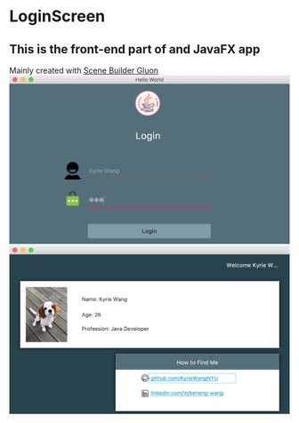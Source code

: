 # LoginScreen
## This is the front-end part of and JavaFX app
Mainly created with [Scene Builder Gluon](http://gluonhq.com/products/scene-builder/)
![Login Page](https://github.com/KyrieWangNYU/LoginScreen/blob/master/images/Login.png)
![Detail Page](https://github.com/KyrieWangNYU/LoginScreen/blob/master/images/User.png)
